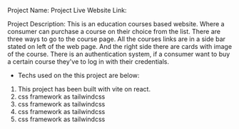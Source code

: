 Project Name:
Project Live Website Link:

Project Description: This is an education courses based website. Where a consumer
can purchase a course on their choice from the list. There are three ways to go to the course page. All the courses links are in a side bar stated on left of the web page. And the right side there are cards with image of the course. There is an authentication system, if a consumer want to buy a certain course they've to log in with their credentials.

- Techs used on the this project are below:

1.  This project has been built with vite on react.
2.  css framework as tailwindcss
3.  css framework as tailwindcss
4.  css framework as tailwindcss
5.  css framework as tailwindcss
